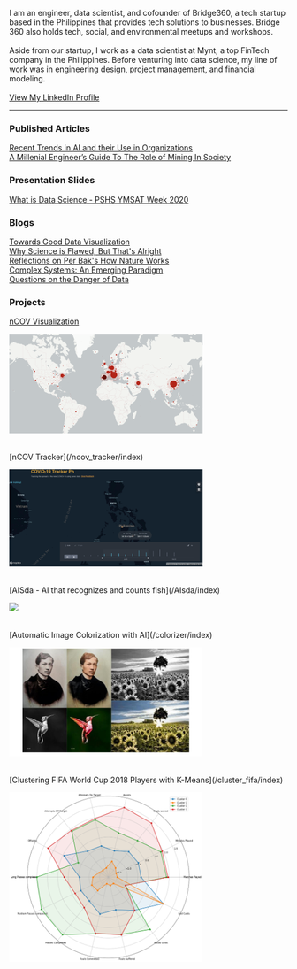 I am an engineer, data scientist, and cofounder of Bridge360, a tech startup based in the Philippines that provides tech solutions to businesses. Bridge 360 also holds tech, social, and environmental meetups and workshops. 
<br><br>Aside from our startup, I work as a data scientist at Mynt, a top FinTech company in the Philippines. Before venturing into data science, my line of work was in engineering design, project management, and financial modeling. 
<br><br><a href="https://www.linkedin.com/in/princejavier/">View My LinkedIn Profile</a>

---

### Published Articles

[Recent Trends in AI and their Use in Organizations](https://artificial-intelligence.apacciooutlook.com/cxoinsights/recent-trends-in-ai-and-their-use-in-organizations-nwid-7221.html?fbclid=IwAR2OU07vVNlYw-6jKYstqu4YGEB_anMxhr9z_QDIgojIIgjWBCBcnyDD0dQ)
<br>
[A Millenial Engineer’s Guide To The Role of Mining In Society](https://gineersnow.com/industries/mining/millenial-engineers-guide-role-mining-society#comments)

### Presentation Slides
[What is Data Science - PSHS YMSAT Week 2020](/pshs_talk_datascience/index)

### Blogs
[Towards Good Data Visualization](/revamp_data_viz_talk/index)
<br>[Why Science is Flawed, But That's Alright](/blogs/why_science_is_flawed)
<br>[Reflections on Per Bak's How Nature Works](/blogs/how_nature_works)
<br>[Complex Systems: An Emerging Paradigm](/blogs/complex_systems_paradigm)
<br>[Questions on the Danger of Data](/blogs/danger_of_data)

### Projects
[nCOV Visualization](/ncov_viz/index)
<p align='left'>
<img src="ncov_viz/media/covid_pic.png" width='350'>
</p>
<br>
[nCOV Tracker](/ncov_tracker/index)
<p align='left'>
<img src="ncov_tracker/media/ncov.png" width='350'>
</p>
<br>
[AISda - AI that recognizes and counts fish](/AIsda/index)
<p align='left'>
<img src="AIsda/media/Aisda-gif.gif" width='350'>
</p>
<br>
[Automatic Image Colorization with AI](/colorizer/index)
<p align='left'>
<img src="colorizer/media/Colorized.jpg" width='350'>
</p>
<br>
[Clustering FIFA World Cup 2018 Players with K-Means](/cluster_fifa/index)
<p align='left'>
<img src="cluster_fifa/media/fifa_cluster_radar.png" width='350'>
</p>
<br>
